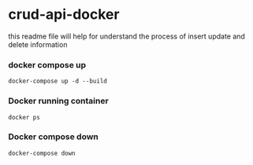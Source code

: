 # crud-api-docker
this readme file will help for understand the process of insert update and delete information

### docker compose up
`docker-compose up -d --build`

### Docker running container
`docker ps`

### Docker compose down
`docker-compose down`
